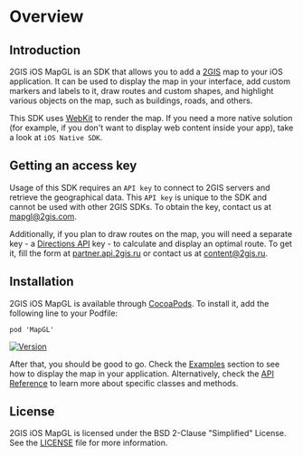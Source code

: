 # Overview

## Introduction

2GIS iOS MapGL is an SDK that allows you to add a [2GIS](https://2gis.ae/) map to your iOS application. It can be used to display the map in your interface, add custom markers and labels to it, draw routes and custom shapes, and highlight various objects on the map, such as buildings, roads, and others.

This SDK uses [WebKit](https://developer.apple.com/documentation/webkit) to render the map. If you need a more native solution (for example, if you don't want to display web content inside your app), take a look at `iOS Native SDK`.

## Getting an access key

Usage of this SDK requires an `API key` to connect to 2GIS servers and retrieve the geographical data. This `API key` is unique to the SDK and cannot be used with other 2GIS SDKs. To obtain the key, contact us at [mapgl@2gis.com](mailto:mapgl@2gis.com).

Additionally, if you plan to draw routes on the map, you will need a separate key - a [Directions API](/ru/api/navigation/directions/overview) key - to calculate and display an optimal route. To get it, fill the form at [partner.api.2gis.ru](https://partner.api.2gis.ru/) or contact us at [content@2gis.ru](mailto:content@2gis.ru).

## Installation

2GIS iOS MapGL is available through [CocoaPods](https://cocoapods.org/). To install it, add the following line to your Podfile:

```
pod 'MapGL'
```

[![Version](https://img.shields.io/cocoapods/v/MapGL.svg?style=social&logo=cocoapods&label=version)](https://cocoapods.org/pods/MapGL)

After that, you should be good to go. Check the [Examples](/ru/ios/webgl/maps/examples) section to see how to display the map in your application. Alternatively, check the [API Reference](/ru/ios/webgl/maps/reference) to learn more about specific classes and methods.

## License

2GIS iOS MapGL is licensed under the BSD 2-Clause "Simplified" License. See the [LICENSE](https://github.com/2gis/MapGL-iOS/blob/master/LICENSE) file for more information.
